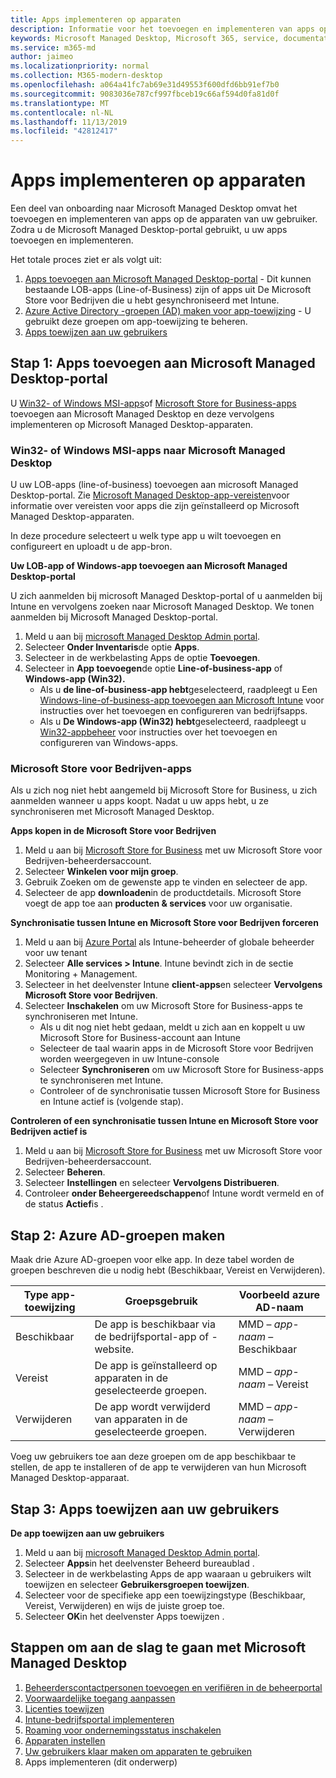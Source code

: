 ```yaml
---
title: Apps implementeren op apparaten
description: Informatie voor het toevoegen en implementeren van apps op Microsoft Managed Desktop-apparaten.
keywords: Microsoft Managed Desktop, Microsoft 365, service, documentatie, apps, line-of-business apps, LOB-apps
ms.service: m365-md
author: jaimeo
ms.localizationpriority: normal
ms.collection: M365-modern-desktop
ms.openlocfilehash: a064a41fc7ab69e31d49553f600dfd6bb91ef7b0
ms.sourcegitcommit: 9083036e787cf997fbceb19c66af594d0fa81d0f
ms.translationtype: MT
ms.contentlocale: nl-NL
ms.lasthandoff: 11/13/2019
ms.locfileid: "42812417"
---
```

# <a name="deploy-apps-to-devices"></a>Apps implementeren op apparaten
Een deel van onboarding naar Microsoft Managed Desktop omvat het toevoegen en implementeren van apps op de apparaten van uw gebruiker. Zodra u de Microsoft Managed Desktop-portal gebruikt, u uw apps toevoegen en implementeren. 

Het totale proces ziet er als volgt uit:
1. [Apps toevoegen aan Microsoft Managed Desktop-portal](#1) - Dit kunnen bestaande LOB-apps (Line-of-Business) zijn of apps uit De Microsoft Store voor Bedrijven die u hebt gesynchroniseerd met Intune. 
2. [Azure Active Directory -groepen (AD) maken voor app-toewijzing](#2) - U gebruikt deze groepen om app-toewijzing te beheren.
3. [Apps toewijzen aan uw gebruikers](#3)

<span id="1" />

## <a name="step-1-add-apps-to-microsoft-managed-desktop-portal"></a>Stap 1: Apps toevoegen aan Microsoft Managed Desktop-portal
U [Win32- of Windows MSI-apps](#lob-apps)of [Microsoft Store for Business-apps](#msfb-apps) toevoegen aan Microsoft Managed Desktop en deze vervolgens implementeren op Microsoft Managed Desktop-apparaten.

<span id="lob-apps">

###  <a name="win32-or-windows-msi-based-apps-to-microsoft-managed-desktop"></a>Win32- of Windows MSI-apps naar Microsoft Managed Desktop

U uw LOB-apps (line-of-business) toevoegen aan microsoft Managed Desktop-portal. Zie [Microsoft Managed Desktop-app-vereisten](https://docs.microsoft.com/microsoft-365/managed-desktop/service-description/mmd-app-requirements)voor informatie over vereisten voor apps die zijn geïnstalleerd op Microsoft Managed Desktop-apparaten.

In deze procedure selecteert u welk type app u wilt toevoegen en configureert en uploadt u de app-bron. 

**Uw LOB-app of Windows-app toevoegen aan Microsoft Managed Desktop-portal**

U zich aanmelden bij microsoft Managed Desktop-portal of u aanmelden bij Intune en vervolgens zoeken naar Microsoft Managed Desktop. We tonen aanmelden bij Microsoft Managed Desktop-portal. 

1.  Meld u aan bij [microsoft Managed Desktop Admin portal](https://aka.ms/mmdportal). 
2.  Selecteer **Onder Inventaris**de optie **Apps**.
3.  Selecteer in de werkbelasting Apps de optie **Toevoegen**.
4.  Selecteer in **App toevoegen**de optie **Line-of-business-app** of **Windows-app (Win32).**
    - Als u **de line-of-business-app hebt**geselecteerd, raadpleegt u Een [Windows-line-of-business-app toevoegen aan Microsoft Intune](https://docs.microsoft.com/intune/lob-apps-windows) voor instructies over het toevoegen en configureren van bedrijfsapps.
    - Als u **De Windows-app (Win32) hebt**geselecteerd, raadpleegt u [Win32-appbeheer](https://docs.microsoft.com/intune/apps-win32-app-management) voor instructies over het toevoegen en configureren van Windows-apps.

<span id="msfb-apps">

### <a name="microsoft-store-for-business-apps"></a>Microsoft Store voor Bedrijven-apps
Als u zich nog niet hebt aangemeld bij Microsoft Store for Business, u zich aanmelden wanneer u apps koopt. Nadat u uw apps hebt, u ze synchroniseren met Microsoft Managed Desktop. 

**Apps kopen in de Microsoft Store voor Bedrijven**

1. Meld u aan bij [Microsoft Store for Business](https://businessstore.microsoft.com) met uw Microsoft Store voor Bedrijven-beheerdersaccount.
2. Selecteer **Winkelen voor mijn groep**.
3. Gebruik Zoeken om de gewenste app te vinden en selecteer de app.
4. Selecteer de app **downloaden**in de productdetails. Microsoft Store voegt de app toe aan **producten & services** voor uw organisatie.

**Synchronisatie tussen Intune en Microsoft Store voor Bedrijven forceren**
1. Meld u aan bij [Azure Portal](https://portal.azure.com/) als Intune-beheerder of globale beheerder voor uw tenant
2. Selecteer **Alle services > Intune**. Intune bevindt zich in de sectie Monitoring + Management.
3. Selecteer in het deelvenster Intune **client-apps**en selecteer **Vervolgens Microsoft Store voor Bedrijven**.
4. Selecteer **Inschakelen** om uw Microsoft Store for Business-apps te synchroniseren met Intune.
    - Als u dit nog niet hebt gedaan, meldt u zich aan en koppelt u uw Microsoft Store for Business-account aan Intune
    - Selecteer de taal waarin apps in de Microsoft Store voor Bedrijven worden weergegeven in uw Intune-console
    - Selecteer **Synchroniseren** om uw Microsoft Store for Business-apps te synchroniseren met Intune.
    - Controleer of de synchronisatie tussen Microsoft Store for Business en Intune actief is (volgende stap). 

**Controleren of een synchronisatie tussen Intune en Microsoft Store voor Bedrijven actief is**
1. Meld u aan bij [Microsoft Store for Business](https://businessstore.microsoft.com) met uw Microsoft Store voor Bedrijven-beheerdersaccount.
2. Selecteer **Beheren**.
3. Selecteer **Instellingen** en selecteer **Vervolgens Distribueren**.
4. Controleer **onder Beheergereedschappen**of Intune wordt vermeld en of de status **Actief**is .  

<span id="2" />

## <a name="step-2-create-azure-ad-groups"></a>Stap 2: Azure AD-groepen maken

Maak drie Azure AD-groepen voor elke app. In deze tabel worden de groepen beschreven die u nodig hebt (Beschikbaar, Vereist en Verwijderen). 

Type app-toewijzing |   Groepsgebruik   | Voorbeeld azure AD-naam
--- | --- | ---
Beschikbaar |  De app is beschikbaar via de bedrijfsportal-app of -website. | MMD – *app-naam* – Beschikbaar
Vereist |  De app is geïnstalleerd op apparaten in de geselecteerde groepen. | MMD – *app-naam* – Vereist
Verwijderen |  De app wordt verwijderd van apparaten in de geselecteerde groepen. | MMD – *app-naam* – Verwijderen

Voeg uw gebruikers toe aan deze groepen om de app beschikbaar te stellen, de app te installeren of de app te verwijderen van hun Microsoft Managed Desktop-apparaat. 

<span id="3" />

## <a name="step-3-assign-apps-to-your-users"></a>Stap 3: Apps toewijzen aan uw gebruikers

**De app toewijzen aan uw gebruikers**

1. Meld u aan bij [microsoft Managed Desktop Admin portal](https://aka.ms/mmdportal).
2. Selecteer **Apps**in het deelvenster Beheerd bureaublad .
3. Selecteer in de werkbelasting Apps de app waaraan u gebruikers wilt toewijzen en selecteer **Gebruikersgroepen toewijzen**.
4. Selecteer voor de specifieke app een toewijzingstype (Beschikbaar, Vereist, Verwijderen) en wijs de juiste groep toe.
5. Selecteer **OK**in het deelvenster Apps toewijzen .


## <a name="steps-to-get-started-with-microsoft-managed-desktop"></a>Stappen om aan de slag te gaan met Microsoft Managed Desktop

1. [Beheerderscontactpersonen toevoegen en verifiëren in de beheerportal](add-admin-contacts.md)
2. [Voorwaardelijke toegang aanpassen](conditional-access.md)
3. [Licenties toewijzen](assign-licenses.md)
4. [Intune-bedrijfsportal implementeren](company-portal.md)
5. [Roaming voor ondernemingsstatus inschakelen](enterprise-state-roaming.md)
6. [Apparaten instellen](set-up-devices.md)
7. [Uw gebruikers klaar maken om apparaten te gebruiken](get-started-devices.md)
8. Apps implementeren (dit onderwerp)


<!--# Preparing apps for Microsoft Managed Desktop

This topic is the target for 2 "Learn more" links in the Admin Portal (aka.ms/app-overview;app-package); also target for link from Online resources (aka.ms/app-overviewmmd-app-prep) do not delete.

-->
